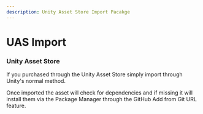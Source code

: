 ```yaml
---
description: Unity Asset Store Import Pacakge
---
```


# UAS Import

### Unity Asset Store

If you purchased through the Unity Asset Store simply import through Unity's normal method.

Once imported the asset will check for dependencies and if missing it will install them via the Package Manager through the GitHub Add from Git URL feature.
